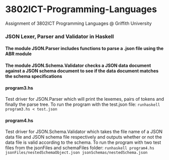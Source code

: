 # 3802ICT-Programming-Languages
Assignment of 3802ICT Programming Languages @ Griffith University

### JSON Lexer, Parser and Validator in Haskell
#### The module JSON.Parser includes functions to parse a .json file using the ABR module
#### The module JSON.Schema.Validator checks a JSON data document against a JSON schema document to see if the data document matches the schema specifications

#### program3.hs
Test driver for JSON.Parser which will print the lexemes, pairs of tokens and finally the parse tree. To run the program with the test.json file:
```runhaskell program3.hs < test.json```

#### program4.hs 
Test driver for JSON.Schema.Validator which takes the file name of a JSON data file and JSON schema file respectively and outputs whether or not the data file is valid according to the schema.
To run the program with two test files from the jsonFiles and schemaFiles folder:
```runhaskell program4.hs jsonFiles/nestedSchemaObject.json jsonSchemas/nestedSchema.json```



